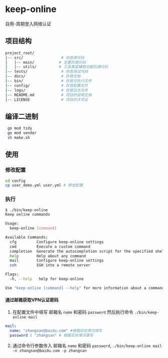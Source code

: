 # keep-online

自用-周期登入网络认证

## 项目结构
```bash
project_root/
|-- src/                 # 存放源代码
|   |-- main/           # 主要的源代码
|   |-- utils/          # 工具类或辅助功能的源代码
|-- tests/               # 存放测试代码
|-- docs/                # 存放文档
|-- bin/                 # 存放可执行文件
|-- config/              # 存放配置文件
|-- logs/                # 存放日志文件
|-- README.md            # 项目的说明文档
|-- LICENSE              # 项目的许可证
```


## 编译二进制
```bash
 go mod tidy
 go mod vendor
 sh make.sh
```

## 使用

### 修改配置

```bash
cd config 
cp user_demo.yml user.yml # 修改配置
```
### 执行

```bash
$ ./bin/keep-online
Keep online commands

Usage:
  keep-online [command]

Available Commands:
  cfg         Configure keep-online settings
  cmd         Execute a custom command
  completion  Generate the autocompletion script for the specified shell
  help        Help about any command
  mail        Configure keep-online settings
  ssh         SSH into a remote server

Flags:
  -h, --help   help for keep-online

Use "keep-online [command] --help" for more information about a command.
```
#### 通过邮箱获取VPN认证密码

1. 在配置文件中填写 邮箱名 `name` 和密码 `password` 然后执行命令 `./bin/keep-online mail`


```yml
mail:
  name: "zhangsan@baidu.com" #根据实际情况填写
  password : "zhangsan" # 根据实际情况填写
```

2. 通过命令行参数传入 邮箱名 `name` 和密码 `password`, `./bin/keep-online mail -n zhangsan@baidu.com -p zhangsan`